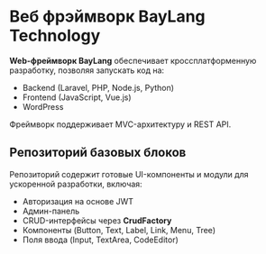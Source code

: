 # Веб фрэймворк BayLang Technology

**Web-фреймворк BayLang** обеспечивает кроссплатформенную разработку, позволяя запускать код на:
- Backend (Laravel, PHP, Node.js, Python)
- Frontend (JavaScript, Vue.js)
- WordPress

Фреймворк поддерживает MVC-архитектуру и REST API.


## Репозиторий базовых блоков

Репозиторий содержит готовые UI-компоненты и модули для ускоренной разработки, включая:
- Авторизация на основе JWT
- Админ-панель
- CRUD-интерфейсы через **CrudFactory**
- Компоненты (Button, Text, Label, Link, Menu, Tree)
- Поля ввода (Input, TextArea, CodeEditor)
